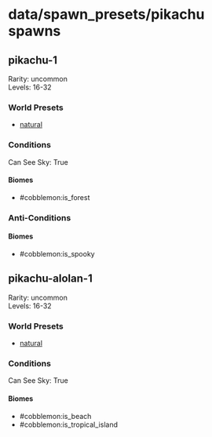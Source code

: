 # data/spawn_presets/pikachu spawns  
  
## pikachu-1  
Rarity: uncommon  
Levels: 16-32  
  
### World Presets  
* [natural](/data/world_presets/natural.md)  
  
### Conditions  
Can See Sky: True  
  
#### Biomes  
  * #cobblemon:is_forest
  
  
### Anti-Conditions  
  
#### Biomes  
  * #cobblemon:is_spooky
  
  
## pikachu-alolan-1  
Rarity: uncommon  
Levels: 16-32  
  
### World Presets  
* [natural](/data/world_presets/natural.md)  
  
### Conditions  
Can See Sky: True  
  
#### Biomes  
  * #cobblemon:is_beach
  * #cobblemon:is_tropical_island
  
